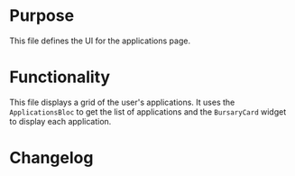 # Purpose

This file defines the UI for the applications page.

# Functionality

This file displays a grid of the user's applications. It uses the `ApplicationsBloc` to get the list of applications and the `BursaryCard` widget to display each application.

# Changelog

